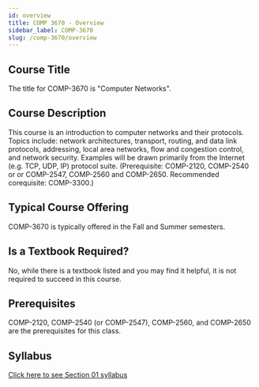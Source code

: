 ```yaml
---
id: overview
title: COMP 3670 - Overview
sidebar_label: COMP-3670
slug: /comp-3670/overview
---
```


## Course Title

The title for COMP-3670 is "Computer Networks".

## Course Description

This course is an introduction to computer networks and their protocols. Topics include: network architectures, transport, routing, and data link protocols, addressing, local area networks, flow and congestion control, and network security. Examples will be drawn primarily from the Internet (e.g. TCP, UDP, IP) protocol suite. (Prerequisite: COMP-2120, COMP-2540 or or COMP-2547, COMP-2560 and COMP-2650. Recommended corequisite: COMP-3300.)

## Typical Course Offering

COMP-3670 is typically offered in the Fall and Summer semesters.

## Is a Textbook Required?

No, while there is a textbook listed and you may find it helpful, it is not required to succeed in this course.

## Prerequisites

COMP-2120, COMP-2540 (or COMP-2547), COMP-2560, and COMP-2650 are the prerequisites for this class.

## Syllabus

[Click here to see Section 01 syllabus](../../resources/syllabus/COMP-3670-01%20F24.pdf)

